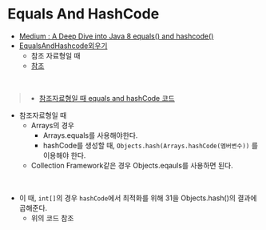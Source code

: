 # Equals And HashCode

* [Medium : A Deep Dive into Java 8 equals() and hashcode()](./A%20Deep%20Dive%20into%20Java%208%20equals()%20and%20hashcode().md)
*  [EqualsAndHashcode외우기](./EqualsAndHashCode.java)
   *  참조 자료형일 때
   *  [참조](./EqualsAndHashCodeV2.java)

<br/>

> * [참조자료형일 때 equals and hashCode 코드](./EqualsAndHashCodeReferenceType.java)

* 참조자료형일 때
  * Arrays의 경우
    * Arrays.equals를 사용해야한다.
    * hashCode를 생성할 때, `Objects.hash(Arrays.hashCode(멤버변수))` 를 이용해야 한다.
  * Collection Framework같은 경우 Objects.eqauls를 사용하면 된다.

<br/>

* 이 때, `int[]`의 경우 `hashCode`에서 최적화를 위해 31을 Objects.hash()의 결과에 곱해준다.
   * 위의 코드 참조